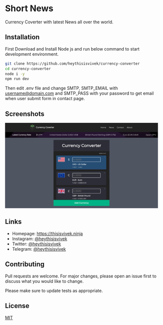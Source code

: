 # Short News

Currency Coverter with latest News all over the world.

## Installation

First Download and Install Node js and run below command to start development environment.

```bash
git clone https://github.com/heythisisvivek/currency-converter
cd currency-converter
node i -y
npm run dev
```
Then edit .env file and change SMTP, SMTP_EMAIL with username@domain.com and SMTP_PASS with your password to get email when user submit form in contact page.

Screenshots
----

![Screenshot](assets/images/wallpaper.png)

Links
----
* Homepage: https://thisisvivek.ninja
* Instagram: [@heythisisvivek](https://instagram.com/heythisisvivek)
* Twitter: [@heythisisvivek](https://twitter.com/heythisisvivek)
* Telegram: [@heythisisvivek](https://t.me/heythisisvivek)

## Contributing
Pull requests are welcome. For major changes, please open an issue first to discuss what you would like to change.

Please make sure to update tests as appropriate.

## License
[MIT](https://choosealicense.com/licenses/mit/)

